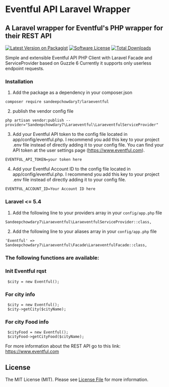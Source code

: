 # Eventful API Laravel Wrapper #
## A Laravel wrapper for Eventful's PHP wrapper for their REST API ##

[![Latest Version on Packagist][ico-version]][link-packagist]
[![Software License][ico-license]](license.md)
[![Total Downloads][ico-downloads]][link-downloads]

Simple and extensible Eventful API PHP Client with Laravel Facade and ServiceProvider based on Guzzle 6
Currently it supports only userless endpoint requests.

### Installation ###

1) Add the package as a dependency in your composer.json

```
composer require sandeepchowdary7/laraeventful
```

2) publish the vendor config file
```
php artisan vendor:publish --provider="Sandeepchowdary7\Laraeventful\LaraeventfulServiceProvider"
```

3) Add your Eventful API token to the config file located in app/config/eventful.php. I recommend you add this key to your project .env file instead of directly adding it to your config file. You can find your API token at the user settings page (https://www.eventful.com).
```
EVENTFUL_API_TOKEN=your token here
```

4) Add your Eventful Account ID  to the config file located in app/config/eventful.php. I recommend you add this key to your project .env file instead of directly adding it to your config file.
```
EVENTFUL_ACCOUNT_ID=Your Account ID here
```

### Laravel <= 5.4
1) Add the following line to your providers array in your `config/app.php` file
```
Sandeepchowdary7\Laraeventful\LaraeventfulServiceProvider::class,
```

2) Add the following line to your aliases array in your `config/app.php` file
```
'Eventful' => Sandeepchowdary7\Laraeventful\Facade\LaraeventfulFacade::class,
```


### The following functions are available: ###

### Init Eventful rqst
```
 $city = new Eventful();
```

### For city info

```
 $city = new Eventful();
 $city->getCity($cityName);
```

### For city Food info

```
 $cityFood = new Eventful();
 $cityFood->getCityFood($cityName);
```

For more information about the REST API go to this link:
https://www.eventful.com



## License

The MIT License (MIT). Please see [License File](license.md) for more information.

[ico-version]: https://img.shields.io/packagist/v/sandeepchowdary7/laraeventful.svg?style=flat-square
[ico-license]: https://img.shields.io/badge/license-MIT-brightgreen.svg?style=flat-square
[ico-downloads]: https://img.shields.io/packagist/dt/sandeepchowdary7/laraeventful.svg?style=flat-square
[ico-issues]:	https://img.shields.io/github/issues/sandeepchowdary7/eventful.svg?style=flat-square
[ico-stars]:    https://img.shields.io/github/stars/sandeepchowdary7/eventful.svg?style=flat-square
[ico-forks]:    https://img.shields.io/github/forks/sandeepchowdary7/eventful.svg?style=flat-square

[link-packagist]: https://packagist.org/packages/sandeepchowdary7/laraeventful
[link-downloads]: https://packagist.org/packages/sandeepchowdary7/laraeventful
[link-author]: https://github.com/sandeepchowdary7
[link-contributors]: ../../contributors
```
